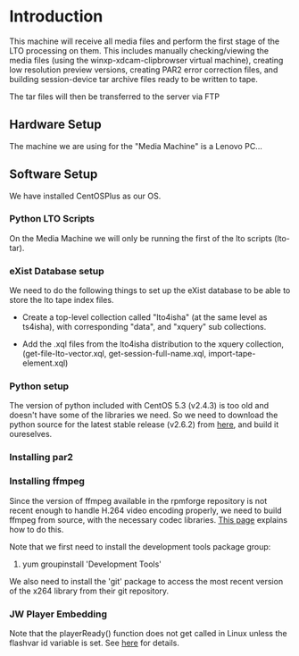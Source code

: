 # Introduction #

This machine will receive all media files and perform the first stage of the LTO processing on them. This includes manually checking/viewing the media files (using the winxp-xdcam-clipbrowser virtual machine), creating low resolution preview versions, creating PAR2 error correction files, and building session-device tar archive files ready to be written to tape.

The tar files will then be transferred to the server via FTP

## Hardware Setup ##

The machine we are using for the "Media Machine" is a Lenovo PC...

## Software Setup ##

We have installed CentOSPlus as our OS.

### Python LTO Scripts ###

On the Media Machine we will only be running the first of the lto scripts (lto-tar).

### eXist Database setup ###

We need to do the following things to set up the eXist database to be able to store the lto tape index files.

  * Create a top-level collection called "lto4isha" (at the same level as ts4isha), with corresponding "data", and "xquery" sub collections.

  * Add the .xql files from the lto4isha distribution to the xquery collection, (get-file-lto-vector.xql, get-session-full-name.xql, import-tape-element.xql)

### Python setup ###

The version of python included with CentOS 5.3 (v2.4.3) is too old and doesn't have some of the libraries we need. So we need to download the python source for the latest stable release (v2.6.2) from [here](http://www.python.org/download/releases/2.6.2/), and build it oureselves.

### Installing par2 ###

### Installing ffmpeg ###

Since the version of ffmpeg available in the rpmforge repository is not recent enough to handle H.264 video encoding properly, we need to build ffmpeg from source, with the necessary codec libraries. [This page](http://thenitai.com/2009/02/24/installing-ffmpeg-on-centosredhat-5x-successfully/) explains how to do this.

Note that we first need to install the development tools package group:

  1. yum groupinstall 'Development Tools'

We also need to install the 'git' package to access the most recent version of the x264 library from their git repository.


### JW Player Embedding ###

Note that the playerReady() function does not get called in Linux unless the flashvar id variable is set. See [here](http://www.longtailvideo.com/support/forum/JavaScript-Interaction/17227/Firefox-3-playerReady-never-gets-called#msg116643) for details.